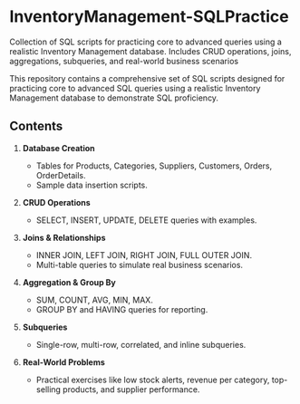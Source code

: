 # InventoryManagement-SQLPractice
Collection of SQL scripts for practicing core to advanced queries using a realistic Inventory Management database. Includes CRUD operations, joins, aggregations, subqueries, and real-world business scenarios

This repository contains a comprehensive set of SQL scripts designed for practicing core to advanced SQL queries using a realistic Inventory Management database to demonstrate SQL proficiency.

## Contents

1. **Database Creation**
   - Tables for Products, Categories, Suppliers, Customers, Orders, OrderDetails.
   - Sample data insertion scripts.

2. **CRUD Operations**
   - SELECT, INSERT, UPDATE, DELETE queries with examples.

3. **Joins & Relationships**
   - INNER JOIN, LEFT JOIN, RIGHT JOIN, FULL OUTER JOIN.
   - Multi-table queries to simulate real business scenarios.

4. **Aggregation & Group By**
   - SUM, COUNT, AVG, MIN, MAX.
   - GROUP BY and HAVING queries for reporting.

5. **Subqueries**
   - Single-row, multi-row, correlated, and inline subqueries.

6. **Real-World Problems**
   - Practical exercises like low stock alerts, revenue per category, top-selling products, and supplier performance.
